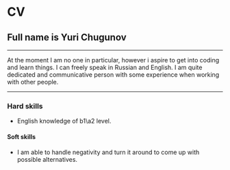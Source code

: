 # CV

## Full name is Yuri Chugunov

---

At the moment I am no one in particular, however i aspire to get into coding and learn things. I can freely speak in Russian and English. I am quite dedicated and communicative person with some experience when working with other people.

---

### Hard skills

* English knowledge of b1\a2 level.

#### Soft skills

* I am able to handle negativity and turn it around to come up with possible alternatives.

